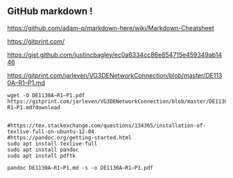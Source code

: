 ## GitHub markdown !


https://github.com/adam-p/markdown-here/wiki/Markdown-Cheatsheet

https://gitprint.com/

https://gist.github.com/justincbagley/ec0a6334cc86e854715e459349ab1446

https://gitprint.com/jarleven/VG3DENetworkConnection/blob/master/DE1130A–R1–P1.md

```
wget -O DE1130A–R1–P1.pdf https://gitprint.com/jarleven/VG3DENetworkConnection/blob/master/DE1130A–R1–P1.md?download


#https://tex.stackexchange.com/questions/134365/installation-of-texlive-full-on-ubuntu-12-04
#https://pandoc.org/getting-started.html
sudo apt install texlive-full
sudo apt install pandoc
sudo apt install pdftk

pandoc DE1130A–R1–P1.md -s -o DE1130A–R1–P1.pdf

```
